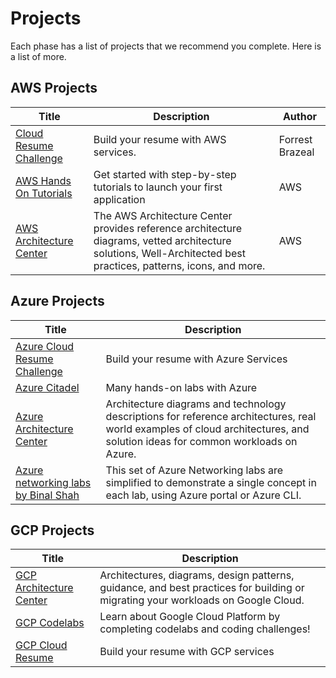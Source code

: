 # Projects

Each phase has a list of projects that we recommend you complete. Here is a list of more. 

## AWS Projects

Title | Description | Author |
-------|-------------|----|
[Cloud Resume Challenge](https://cloudresumechallenge.dev/)| Build your resume with AWS services.| Forrest Brazeal
[AWS Hands On Tutorials](https://aws.amazon.com/getting-started/hands-on/?getting-started-all.sort-by=item.additionalFields.sortOrder&getting-started-all.sort-order=asc&awsf.getting-started-category=*all&awsf.getting-started-level=*all&awsf.getting-started-content-type=*all) |  Get started with step-by-step tutorials to launch your first application | AWS |
[AWS Architecture Center](https://aws.amazon.com/architecture/) | The AWS Architecture Center provides reference architecture diagrams, vetted architecture solutions, Well-Architected best practices, patterns, icons, and more. | AWS
     

## Azure Projects

Title | Description |
------|-------------|
[Azure Cloud Resume Challenge](https://youtu.be/ieYrBWmkfno)  | Build your resume with Azure Services   |  
[Azure Citadel](https://archive.azurecitadel.com/) | Many hands-on labs with Azure | 
[Azure Architecture Center](https://docs.microsoft.com/en-us/azure/architecture/browse/) |   Architecture diagrams and technology descriptions for reference architectures, real world examples of cloud architectures, and solution ideas for common workloads on Azure.   |
[Azure networking labs by Binal Shah](https://github.com/binals/azurenetworking)|  This set of Azure Networking labs are simplified to demonstrate a single concept in each lab, using Azure portal or Azure CLI. |


## GCP Projects

Title | Description |
------|-------------|
[GCP Architecture Center](https://cloud.google.com/architecture)|   Architectures, diagrams, design patterns, guidance, and best practices for building or migrating your workloads on Google Cloud.  |
[GCP Codelabs](https://codelabs.developers.google.com/cloud) |  Learn about Google Cloud Platform by completing codelabs and coding challenges!
[GCP Cloud Resume](https://acloudguru.com/blog/engineering/cloudguruchallenge-your-resume-on-gcp) | Build your resume with GCP services |       